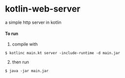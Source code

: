 # kotlin-web-server
a simple http server in kotlin

#### To run
1. compile with
```shell
$ kotlinc main.kt server -include-runtime -d main.jar
```
2. then run
```shell
$ java -jar main.jar
```

